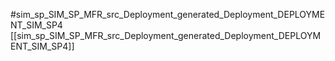 #sim_sp_SIM_SP_MFR_src_Deployment_generated_Deployment_DEPLOYMENT_SIM_SP4
[[sim_sp_SIM_SP_MFR_src_Deployment_generated_Deployment_DEPLOYMENT_SIM_SP4]]
